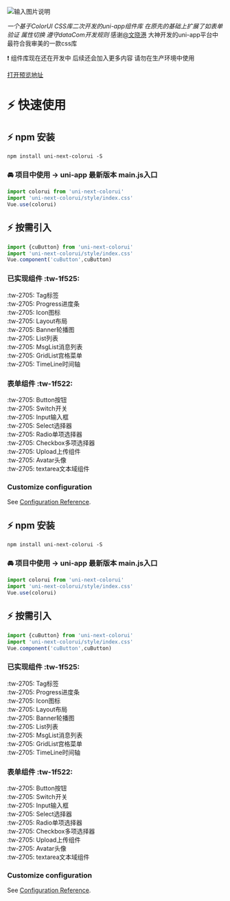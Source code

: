 ![输入图片说明](https://images.gitee.com/uploads/images/2021/0415/115111_c20a241e_5335988.jpeg "hero.jpg")

_一个基于ColorUI CSS库二次开发的uni-app组件库 在原先的基础上扩展了如表单验证 属性切换 遵守dataCom开发规则_
感谢[@文晓港](https://github.com/weilanwl) 大神开发的uni-app平台中最符合我审美的一款css库

 :exclamation: 组件库现在还在开发中 后续还会加入更多内容 请勿在生产环境中使用

[打开预览地址](http://pink266.asia/#/)


# :zap: 快速使用

##  :zap: npm 安装
```shell
npm install uni-next-colorui -S
```

###  :oncoming_automobile: 项目中使用 -> uni-app 最新版本 main.js入口
```javascript
import colorui from 'uni-next-colorui'
import 'uni-next-colorui/style/index.css'
Vue.use(colorui)
```

##  :zap: 按需引入
```javascript
import {cuButton} from 'uni-next-colorui'
import 'uni-next-colorui/style/index.css'
Vue.component('cuButton',cuButton)
```

### 已实现组件 :tw-1f525: 
 :tw-2705: Tag标签<br/>
 :tw-2705: Progress进度条<br/>
 :tw-2705: Icon图标<br/>
 :tw-2705: Layout布局<br/>
 :tw-2705: Banner轮播图<br/>
 :tw-2705: List列表<br/>
 :tw-2705: MsgList消息列表<br/>
 :tw-2705: GridList宫格菜单<br/>
 :tw-2705: TimeLine时间轴<br/>

### 表单组件  :tw-1f522: 
 :tw-2705: Button按钮 <br/>
 :tw-2705: Switch开关<br/>
 :tw-2705: Input输入框<br/>
 :tw-2705: Select选择器<br/>
 :tw-2705: Radio单项选择器<br/>
 :tw-2705: Checkbox多项选择器<br/>
 :tw-2705: Upload上传组件<br/>
 :tw-2705: Avatar头像<br/>
 :tw-2705: textarea文本域组件


### Customize configuration
See [Configuration Reference](https://cli.vuejs.org/config/).


##  :zap: npm 安装
```shell
npm install uni-next-colorui -S
```

###  :oncoming_automobile: 项目中使用 -> uni-app 最新版本 main.js入口
```javascript
import colorui from 'uni-next-colorui'
import 'uni-next-colorui/style/index.css'
Vue.use(colorui)
```

##  :zap: 按需引入
```javascript
import {cuButton} from 'uni-next-colorui'
import 'uni-next-colorui/style/index.css'
Vue.component('cuButton',cuButton)
```

### 已实现组件 :tw-1f525: 
 :tw-2705: Tag标签<br/>
 :tw-2705: Progress进度条<br/>
 :tw-2705: Icon图标<br/>
 :tw-2705: Layout布局<br/>
 :tw-2705: Banner轮播图<br/>
 :tw-2705: List列表<br/>
 :tw-2705: MsgList消息列表<br/>
 :tw-2705: GridList宫格菜单<br/>
 :tw-2705: TimeLine时间轴<br/>

### 表单组件  :tw-1f522: 
 :tw-2705: Button按钮 <br/>
 :tw-2705: Switch开关<br/>
 :tw-2705: Input输入框<br/>
 :tw-2705: Select选择器<br/>
 :tw-2705: Radio单项选择器<br/>
 :tw-2705: Checkbox多项选择器<br/>
 :tw-2705: Upload上传组件<br/>
 :tw-2705: Avatar头像<br/>
 :tw-2705: textarea文本域组件


### Customize configuration
See [Configuration Reference](https://cli.vuejs.org/config/).
